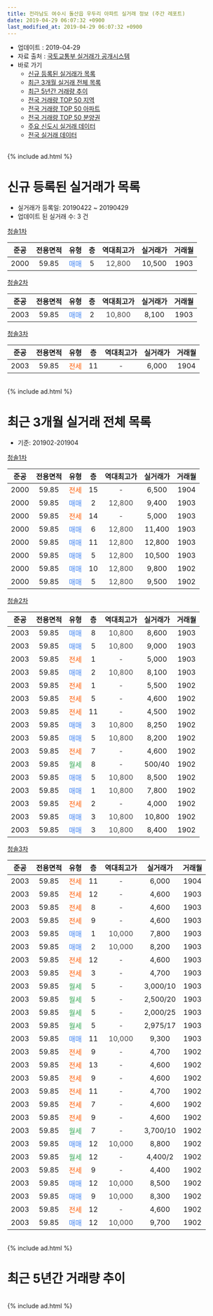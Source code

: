 ```yaml
---
title: 전라남도 여수시 돌산읍 우두리 아파트 실거래 정보 (주간 레포트)
date: 2019-04-29 06:07:32 +0900
last_modified_at: 2019-04-29 06:07:32 +0900
---
```


* 업데이트 : 2019-04-29
* 자료 출처 : [국토교통부 실거래가 공개시스템](http://rt.molit.go.kr)
* 바로 가기
    * [신규 등록된 실거래가 목록](#신규-등록된-실거래가-목록)
    * [최근 3개월 실거래 전체 목록](#최근-3개월-실거래-전체-목록)
    * [최근 5년간 거래량 추이](#최근-5년간-거래량-추이)
    * [전국 거래량 TOP 50 지역](https://inasie.github.io/apt-trade-info/최근-3개월-전국에서-가장-거래가-많이-발생한-지역)
    * [전국 거래량 TOP 50 아파트](https://inasie.github.io/apt-trade-info/최근-3개월-전국에서-가장-거래가-많이-발생한-아파트)
    * [전국 거래량 TOP 50 분양권](https://inasie.github.io/apt-trade-info/최근-3개월-전국에서-가장-거래가-많이-발생한-분양권)
    * [주요 신도시 실거래 데이터](https://inasie.github.io/apt-trade-info/주요-신도시)
    * [전국 실거래 데이터](https://inasie.github.io/apt-trade-info/전국)
<br>
{% include ad.html %}
<br>

# 신규 등록된 실거래가 목록
* 실거래가 등록일: 20190422 ~ 20190429
* 업데이트 된 실거래 수: 3 건


[청솔1차](https://search.naver.com/search.naver?query=%EC%A0%84%EB%9D%BC%EB%82%A8%EB%8F%84+%EC%97%AC%EC%88%98%EC%8B%9C+%EB%8F%8C%EC%82%B0%EC%9D%8D+%EC%9A%B0%EB%91%90%EB%A6%AC+%EC%B2%AD%EC%86%941%EC%B0%A8)

|준공|전용면적|유형|층|역대최고가|실거래가|거래월|
|:---:|:---:|:---:|:---:|:---:|:---:|:---:|
|2000|59.85|<span style="color:#4285f3">매매</span>|5|<span style="color:#444444">12,800</span>|10,500|1903|

[청솔2차](https://search.naver.com/search.naver?query=%EC%A0%84%EB%9D%BC%EB%82%A8%EB%8F%84+%EC%97%AC%EC%88%98%EC%8B%9C+%EB%8F%8C%EC%82%B0%EC%9D%8D+%EC%9A%B0%EB%91%90%EB%A6%AC+%EC%B2%AD%EC%86%942%EC%B0%A8)

|준공|전용면적|유형|층|역대최고가|실거래가|거래월|
|:---:|:---:|:---:|:---:|:---:|:---:|:---:|
|2003|59.85|<span style="color:#4285f3">매매</span>|2|<span style="color:#444444">10,800</span>|8,100|1903|

[청솔3차](https://search.naver.com/search.naver?query=%EC%A0%84%EB%9D%BC%EB%82%A8%EB%8F%84+%EC%97%AC%EC%88%98%EC%8B%9C+%EB%8F%8C%EC%82%B0%EC%9D%8D+%EC%9A%B0%EB%91%90%EB%A6%AC+%EC%B2%AD%EC%86%943%EC%B0%A8)

|준공|전용면적|유형|층|역대최고가|실거래가|거래월|
|:---:|:---:|:---:|:---:|:---:|:---:|:---:|
|2003|59.85|<span style="color:#ff5a00">전세</span>|11|<span style="color:#444444">-</span>|6,000|1904|


<br>
{% include ad.html %}
<br>

# 최근 3개월 실거래 전체 목록
* 기준: 201902-201904


[청솔1차](https://search.naver.com/search.naver?query=%EC%A0%84%EB%9D%BC%EB%82%A8%EB%8F%84+%EC%97%AC%EC%88%98%EC%8B%9C+%EB%8F%8C%EC%82%B0%EC%9D%8D+%EC%9A%B0%EB%91%90%EB%A6%AC+%EC%B2%AD%EC%86%941%EC%B0%A8)

|준공|전용면적|유형|층|역대최고가|실거래가|거래월|
|:---:|:---:|:---:|:---:|:---:|:---:|:---:|
|2000|59.85|<span style="color:#ff5a00">전세</span>|15|<span style="color:#444444">-</span>|6,500|1904|
|2000|59.85|<span style="color:#4285f3">매매</span>|2|<span style="color:#444444">12,800</span>|9,400|1903|
|2000|59.85|<span style="color:#ff5a00">전세</span>|14|<span style="color:#444444">-</span>|5,000|1903|
|2000|59.85|<span style="color:#4285f3">매매</span>|6|<span style="color:#444444">12,800</span>|11,400|1903|
|2000|59.85|<span style="color:#4285f3">매매</span>|11|<span style="color:#444444">12,800</span>|12,800|1903|
|2000|59.85|<span style="color:#4285f3">매매</span>|5|<span style="color:#444444">12,800</span>|10,500|1903|
|2000|59.85|<span style="color:#4285f3">매매</span>|10|<span style="color:#444444">12,800</span>|9,800|1902|
|2000|59.85|<span style="color:#4285f3">매매</span>|5|<span style="color:#444444">12,800</span>|9,500|1902|

[청솔2차](https://search.naver.com/search.naver?query=%EC%A0%84%EB%9D%BC%EB%82%A8%EB%8F%84+%EC%97%AC%EC%88%98%EC%8B%9C+%EB%8F%8C%EC%82%B0%EC%9D%8D+%EC%9A%B0%EB%91%90%EB%A6%AC+%EC%B2%AD%EC%86%942%EC%B0%A8)

|준공|전용면적|유형|층|역대최고가|실거래가|거래월|
|:---:|:---:|:---:|:---:|:---:|:---:|:---:|
|2003|59.85|<span style="color:#4285f3">매매</span>|8|<span style="color:#444444">10,800</span>|8,600|1903|
|2003|59.85|<span style="color:#4285f3">매매</span>|5|<span style="color:#444444">10,800</span>|9,000|1903|
|2003|59.85|<span style="color:#ff5a00">전세</span>|1|<span style="color:#444444">-</span>|5,000|1903|
|2003|59.85|<span style="color:#4285f3">매매</span>|2|<span style="color:#444444">10,800</span>|8,100|1903|
|2003|59.85|<span style="color:#ff5a00">전세</span>|1|<span style="color:#444444">-</span>|5,500|1902|
|2003|59.85|<span style="color:#ff5a00">전세</span>|5|<span style="color:#444444">-</span>|4,600|1902|
|2003|59.85|<span style="color:#ff5a00">전세</span>|11|<span style="color:#444444">-</span>|4,500|1902|
|2003|59.85|<span style="color:#4285f3">매매</span>|3|<span style="color:#444444">10,800</span>|8,250|1902|
|2003|59.85|<span style="color:#4285f3">매매</span>|5|<span style="color:#444444">10,800</span>|8,200|1902|
|2003|59.85|<span style="color:#ff5a00">전세</span>|7|<span style="color:#444444">-</span>|4,600|1902|
|2003|59.85|<span style="color:#34a853">월세</span>|8|<span style="color:#444444">-</span>|500/40|1902|
|2003|59.85|<span style="color:#4285f3">매매</span>|5|<span style="color:#444444">10,800</span>|8,500|1902|
|2003|59.85|<span style="color:#4285f3">매매</span>|1|<span style="color:#444444">10,800</span>|7,800|1902|
|2003|59.85|<span style="color:#ff5a00">전세</span>|2|<span style="color:#444444">-</span>|4,000|1902|
|2003|59.85|<span style="color:#4285f3">매매</span>|3|<span style="color:#444444">10,800</span>|10,800|1902|
|2003|59.85|<span style="color:#4285f3">매매</span>|3|<span style="color:#444444">10,800</span>|8,400|1902|

[청솔3차](https://search.naver.com/search.naver?query=%EC%A0%84%EB%9D%BC%EB%82%A8%EB%8F%84+%EC%97%AC%EC%88%98%EC%8B%9C+%EB%8F%8C%EC%82%B0%EC%9D%8D+%EC%9A%B0%EB%91%90%EB%A6%AC+%EC%B2%AD%EC%86%943%EC%B0%A8)

|준공|전용면적|유형|층|역대최고가|실거래가|거래월|
|:---:|:---:|:---:|:---:|:---:|:---:|:---:|
|2003|59.85|<span style="color:#ff5a00">전세</span>|11|<span style="color:#444444">-</span>|6,000|1904|
|2003|59.85|<span style="color:#ff5a00">전세</span>|12|<span style="color:#444444">-</span>|4,600|1903|
|2003|59.85|<span style="color:#ff5a00">전세</span>|8|<span style="color:#444444">-</span>|4,600|1903|
|2003|59.85|<span style="color:#ff5a00">전세</span>|9|<span style="color:#444444">-</span>|4,600|1903|
|2003|59.85|<span style="color:#4285f3">매매</span>|1|<span style="color:#444444">10,000</span>|7,800|1903|
|2003|59.85|<span style="color:#4285f3">매매</span>|2|<span style="color:#444444">10,000</span>|8,200|1903|
|2003|59.85|<span style="color:#ff5a00">전세</span>|12|<span style="color:#444444">-</span>|4,600|1903|
|2003|59.85|<span style="color:#ff5a00">전세</span>|3|<span style="color:#444444">-</span>|4,700|1903|
|2003|59.85|<span style="color:#34a853">월세</span>|5|<span style="color:#444444">-</span>|3,000/10|1903|
|2003|59.85|<span style="color:#34a853">월세</span>|5|<span style="color:#444444">-</span>|2,500/20|1903|
|2003|59.85|<span style="color:#34a853">월세</span>|5|<span style="color:#444444">-</span>|2,000/25|1903|
|2003|59.85|<span style="color:#34a853">월세</span>|5|<span style="color:#444444">-</span>|2,975/17|1903|
|2003|59.85|<span style="color:#4285f3">매매</span>|11|<span style="color:#444444">10,000</span>|9,300|1903|
|2003|59.85|<span style="color:#ff5a00">전세</span>|9|<span style="color:#444444">-</span>|4,700|1902|
|2003|59.85|<span style="color:#ff5a00">전세</span>|13|<span style="color:#444444">-</span>|4,600|1902|
|2003|59.85|<span style="color:#ff5a00">전세</span>|9|<span style="color:#444444">-</span>|4,600|1902|
|2003|59.85|<span style="color:#ff5a00">전세</span>|11|<span style="color:#444444">-</span>|4,700|1902|
|2003|59.85|<span style="color:#ff5a00">전세</span>|7|<span style="color:#444444">-</span>|4,600|1902|
|2003|59.85|<span style="color:#ff5a00">전세</span>|9|<span style="color:#444444">-</span>|4,600|1902|
|2003|59.85|<span style="color:#34a853">월세</span>|7|<span style="color:#444444">-</span>|3,700/10|1902|
|2003|59.85|<span style="color:#4285f3">매매</span>|12|<span style="color:#444444">10,000</span>|8,800|1902|
|2003|59.85|<span style="color:#34a853">월세</span>|12|<span style="color:#444444">-</span>|4,400/2|1902|
|2003|59.85|<span style="color:#ff5a00">전세</span>|9|<span style="color:#444444">-</span>|4,400|1902|
|2003|59.85|<span style="color:#4285f3">매매</span>|12|<span style="color:#444444">10,000</span>|8,500|1902|
|2003|59.85|<span style="color:#4285f3">매매</span>|9|<span style="color:#444444">10,000</span>|8,300|1902|
|2003|59.85|<span style="color:#ff5a00">전세</span>|12|<span style="color:#444444">-</span>|4,600|1902|
|2003|59.85|<span style="color:#4285f3">매매</span>|12|<span style="color:#444444">10,000</span>|9,700|1902|


<br>
{% include ad.html %}
<br>

# 최근 5년간 거래량 추이


<div style="width:100%;">
    <canvas id="deal_progress" height="200"></canvas>
</div>

<script>
new Chart(document.getElementById("deal_progress"), {
    type: 'line',
    data: {
        labels: ['201404','201405','201406','201407','201408','201409','201410','201411','201412','201501','201502','201503','201504','201505','201506','201507','201508','201509','201510','201511','201512','201601','201602','201603','201604','201605','201606','201607','201608','201609','201610','201611','201612','201701','201702','201703','201704','201705','201706','201707','201708','201709','201710','201711','201712','201801','201802','201803','201804','201805','201806','201807','201808','201809','201810','201811','201812','201901','201902','201903','201904'],
        datasets: [{
            label: '매매',
            pointRadius: 1,
            data: [12, 8, 7, 10, 6, 18, 2, 6, 19, 38, 16, 13, 12, 9, 7, 14, 8, 16, 10, 5, 11, 14, 4, 13, 9, 8, 14, 37, 26, 30, 16, 15, 16, 15, 41, 26, 11, 16, 13, 9, 23, 34, 12, 21, 13, 11, 13, 27, 20, 18, 10, 19, 15, 12, 40, 16, 12, 12, 12, 10, 0],
            borderColor: "rgba(255, 201, 14, 1)",
            backgroundColor: "rgba(255, 201, 14, 0.5)",
            fill: false,
            lineTension: 0
        },{
            label: '전월세',
            pointRadius: 1,
            data: [7, 14, 8, 13, 14, 31, 14, 14, 8, 11, 30, 5, 14, 16, 13, 13, 7, 22, 12, 8, 4, 16, 0, 11, 12, 17, 8, 6, 12, 14, 6, 8, 7, 9, 18, 11, 7, 8, 7, 9, 8, 16, 2, 4, 7, 10, 31, 9, 5, 8, 7, 8, 5, 10, 6, 3, 5, 4, 16, 11, 2],
            borderColor: "rgba(0, 141, 185, 1)",
            backgroundColor: "rgba(0, 141, 185, 0.5)",
            fill: false,
            lineTension: 0
        }
        ]
    },
    options: {
        responsive: true,
        title: {
            display: false
        },
        tooltips: {
            mode: 'index',
            intersect: false
        },
        hover: {
            mode: 'nearest',
            intersect: true
        },
        scales: {
            xAxes: [{
                display: true,
                scaleLabel: {
                    display: true,
                    labelString: '년/월'
                }
            }],
            yAxes: [{
                display: true,
                ticks: {
                    suggestedMin: 0,
                },
                scaleLabel: {
                    display: true,
                    labelString: '실거래 수'
                }
            }]
        }
    }
});

</script>


<br>
{% include ad.html %}
<br>

